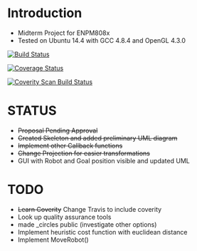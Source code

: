 Introduction
===========
- Midterm Project for ENPM808x
- Tested on  Ubuntu 14.4 with GCC 4.8.4 and OpenGL 4.3.0

[![Build Status](https://travis-ci.org/banuprathap/PotentialFieldPathPlanning.svg?branch=master)](https://travis-ci.org/banuprathap/PotentialFieldPathPlanning)

[![Coverage Status](https://coveralls.io/repos/github/banuprathap/PotentialFieldPathPlanning/badge.svg?branch=master)](https://coveralls.io/github/banuprathap/PotentialFieldPathPlanning?branch=master)

<a href="https://scan.coverity.com/projects/banuprathap-potentialfieldpathplanning">
  <img alt="Coverity Scan Build Status"
       src="https://scan.coverity.com/projects/12004/badge.svg"/>
</a>

STATUS
=======
- ~~Proposal Pending Approval~~
- ~~Created Skeleton and added preliminary UML diagram~~
- ~~Implement other Callback functions~~
- ~~Change Projection for easier transformations~~
- GUI with Robot and Goal position visible and updated UML

TODO
===
- ~~Learn Coverity~~ Change Travis to include coverity
- Look up quality assurance tools 
- made _circles public  (investigate other options)
- Implement heuristic cost function with euclidean distance
- Implement MoveRobot()

